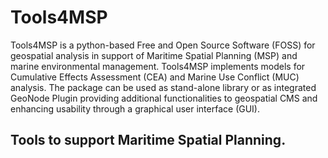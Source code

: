 # Tools4MSP

Tools4MSP is a python-based Free and Open Source Software (FOSS) for
geospatial analysis in support of Maritime Spatial Planning (MSP) and
marine environmental management. Tools4MSP implements models for
Cumulative Effects Assessment (CEA) and Marine Use Conflict (MUC)
analysis. The package can be used as stand-alone library or as
integrated GeoNode Plugin providing additional functionalities to
geospatial CMS and enhancing usability through a graphical user
interface (GUI).

## Tools to support Maritime Spatial Planning.
